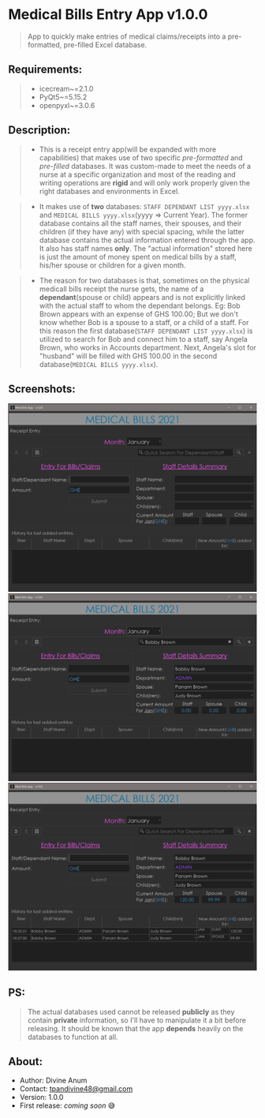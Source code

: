 # Medical Bills Entry App v1.0.0
 >App to quickly make entries of medical claims/receipts into a pre-formatted, pre-filled Excel database.

## Requirements:
>- icecream~=2.1.0
>- PyQt5~=5.15.2
>- openpyxl~=3.0.6

## Description:
>- This is a receipt entry app(will be expanded with more capabilities) that makes use of two specific *pre-formatted*
and *pre-filled* databases. It was custom-made to meet the needs of a nurse at a specific organization and most of the
reading and writing operations are **rigid** and will only work properly given the right databases and environments in Excel.

>- It makes use of **two** databases: `STAFF DEPENDANT LIST yyyy.xlsx` and `MEDICAL BILLS yyyy.xlsx`(yyyy => Current Year).
   > The former database contains all the staff names, their spouses, and their children (if they have any) with special spacing,
> while the latter database contains the actual information entered through the app. It also has staff names **only**.
   > The "actual information" stored here is just the amount of money spent on medical bills by a staff, his/her spouse
   > or children for a given month.

>- The reason for two databases is that, sometimes on the physical medicall bills receipt the nurse gets, the name of a
> **dependant**(spouse or child) appears and is not explicitly linked with the actual staff to whom the dependant belongs. Eg: 
> Bob Brown appears with an expense of GHS 100.00; But we don't know whether Bob is a spouse to a staff, or a child of a
> staff. For this reason the first database(`STAFF DEPENDANT LIST yyyy.xlsx`) is utilized to search for Bob and connect him to a staff, say Angela Brown,
> who works in Accounts department. Next, Angela's slot for "husband" will be filled with GHS 100.00 in the second database(`MEDICAL BILLS yyyy.xlsx`).

## Screenshots:
<img src="screenshots/ss-1.png" width="700">
<img src="screenshots/ss-2.png" width="700">
<img src="screenshots/ss-3.png" width="700">

## PS:
> The actual databases used cannot be released **publicly** as they contain **private** information, so I'll have to manipulate it 
> a bit before releasing. It should be known that the app **depends** heavily on the databases to function at all.

## About:
- Author: Divine Anum
- Contact: tpandivine48@gmail.com
- Version: 1.0.0
- First release: *coming soon* 😅